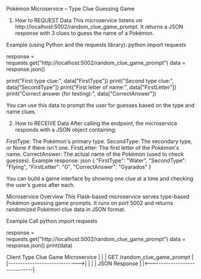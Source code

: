 Pokémon Microservice – Type Clue Guessing Game
1. How to REQUEST Data
This microservice listens on http://localhost:5002/random_clue_game_prompt.
It returns a JSON response with 3 clues to guess the name of a Pokémon.

Example (using Python and the requests library): python import requests

response = requests.get("http://localhost:5002/random_clue_game_prompt") data = response.json()

print("First type clue:", data["FirstType"]) print("Second type clue:", data["SecondType"]) print("First letter of name:", data["FirstLetter"]) print("Correct answer (for testing):", data["CorrectAnswer"])

You can use this data to prompt the user for guesses based on the type and name clues.

2. How to RECEIVE Data
After calling the endpoint, the microservice responds with a JSON object containing:

FirstType: The Pokémon's primary type.
SecondType: The secondary type, or None if there isn't one.
FirstLetter: The first letter of the Pokémon's name.
CorrectAnswer: The actual name of the Pokémon (used to check guesses).
Example response: json { "FirstType": "Water", "SecondType": "Flying", "FirstLetter": "G", "CorrectAnswer": "Gyarados" }

You can build a game interface by showing one clue at a time and checking the user’s guess after each.

Microservice Overview
This Flask-based microservice serves type-based Pokémon guessing game prompts. It runs on port 5002 and returns randomized Pokémon clue data in JSON format.

Example Call
python import requests

response = requests.get("http://localhost:5002/random_clue_game_prompt") data = response.json() print(data)

Client Type Clue Game Microservice
| |
| GET /random_clue_game_prompt |
|----------------------------->|
| |
| JSON Response |
|<-----------------------------|
